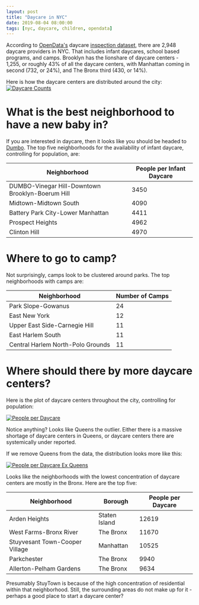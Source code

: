 ```yaml
---
layout: post
title: "Daycare in NYC"
date: 2019-08-04 08:00:00
tags: [nyc, daycare, children, opendata]
---
```

According to [OpenData's](https://opendata.cityofnewyork.us/) daycare [inspection dataset](https://data.cityofnewyork.us/Health/DOHMH-Childcare-Center-Inspections/dsg6-ifza), there are 2,948 daycare providers in NYC.  That includes infant daycares, school based programs, and camps.  Brooklyn has the lionshare of daycare centers - 1,255, or roughly 43% of all the daycare centers, with Manhattan coming in second (732, or 24%), and The Bronx third (430, or 14%).  

Here is how the daycare centers are distributed around the city:
[![Daycare Counts]({{site.url}}/assets/daycare.total.neighboorhood.png)]({{site.url}}/assets/daycare.total.neighboorhood.png)

# What is the best neighborhood to have a new baby in?
If you are interested in daycare, then it looks like you should be headed to [Dumbo](https://en.wikipedia.org/wiki/Dumbo,_Brooklyn).  The top five neighborhoods for the availability of infant daycare, controlling for population, are:

| Neighborhood                                     	| People per Infant Daycare 	|
|--------------------------------------------------	|---------------------------	|
| DUMBO-Vinegar Hill-Downtown Brooklyn-Boerum Hill 	| 3450                      	|
| Midtown-Midtown South                            	| 4090                      	|
| Battery Park City-Lower Manhattan                	| 4411                      	|
| Prospect Heights                                 	| 4962                      	|
| Clinton Hill                                     	| 4970                      	|



# Where to go to camp?
Not surprisingly, camps look to be clustered around parks.  The top neighborhoods with camps are:

| Neighborhood                      	| Number of Camps 	|
|-----------------------------------	|-----------------	|
| Park Slope-Gowanus                	| 24              	|
| East New York                     	| 12              	|
| Upper East Side-Carnegie Hill     	| 11              	|
| East Harlem South                 	| 11              	|
| Central Harlem North-Polo Grounds 	| 11              	|



# Where should there by more daycare centers?

Here is the plot of daycare centers throughout the city, controlling for population:

[![People per Daycare]({{site.url}}/assets/PeoplePerDaycare.png)]({{site.url}}/assets/PeoplePerDaycare.png)

Notice anything?  Looks like Queens the outlier.  Either there is a massive shortage of daycare centers in Queens, or daycare centers there are systemically under reported.

If we remove Queens from the data, the distribution looks more like this:

[![People per Daycare Ex Queens]({{site.url}}/assets/daycare.people_per_daycare.exqueens.png)]({{site.url}}/assets/daycare.people_per_daycare.exqueens.png)

Looks like the neighborhoods with the lowest concentration of daycare centers are mostly in the Bronx.  Here are the top five:

| Neighborhood                   	| Borough       	| People per Daycare 	|
|--------------------------------	|---------------	|--------------------	|
| Arden Heights                  	| Staten Island 	| 12619              	|
| West Farms-Bronx River         	| The Bronx     	| 11670              	|
| Stuyvesant Town-Cooper Village 	| Manhattan     	| 10525              	|
| Parkchester                    	| The Bronx     	| 9940               	|
| Allerton-Pelham Gardens        	| The Bronx     	| 9634               	|

Presumably StuyTown is because of the high concentration of residential within that neighborhood.  Still, the surrounding areas do not make up for it - perhaps a good place to start a daycare center?
